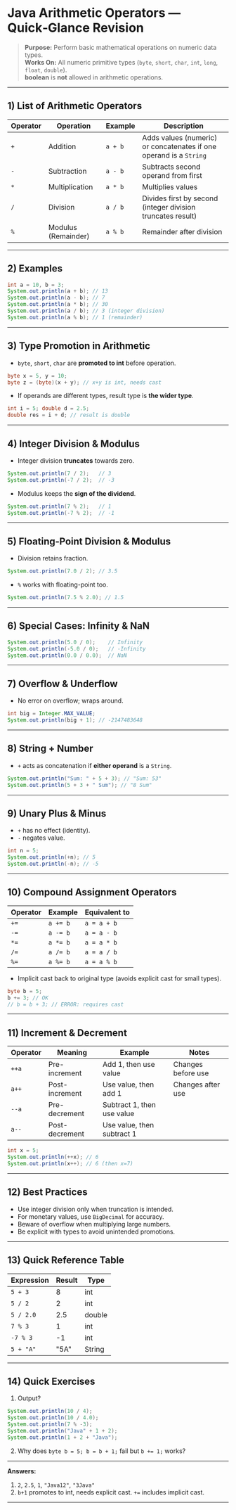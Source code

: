 # Java Arithmetic Operators — Quick‑Glance Revision

> **Purpose:** Perform basic mathematical operations on numeric data types.  
> **Works On:** All numeric primitive types (`byte`, `short`, `char`, `int`, `long`, `float`, `double`).  
> **boolean** is **not** allowed in arithmetic operations.

---

## 1) List of Arithmetic Operators

| Operator | Operation         | Example      | Description |
|----------|-------------------|--------------|-------------|
| `+`      | Addition          | `a + b`      | Adds values (numeric) or concatenates if one operand is a `String` |
| `-`      | Subtraction       | `a - b`      | Subtracts second operand from first |
| `*`      | Multiplication    | `a * b`      | Multiplies values |
| `/`      | Division          | `a / b`      | Divides first by second (integer division truncates result) |
| `%`      | Modulus (Remainder)| `a % b`     | Remainder after division |

---

## 2) Examples

```java
int a = 10, b = 3;
System.out.println(a + b); // 13
System.out.println(a - b); // 7
System.out.println(a * b); // 30
System.out.println(a / b); // 3 (integer division)
System.out.println(a % b); // 1 (remainder)
```

---

## 3) Type Promotion in Arithmetic
- `byte`, `short`, `char` are **promoted to int** before operation.
```java
byte x = 5, y = 10;
byte z = (byte)(x + y); // x+y is int, needs cast
```
- If operands are different types, result type is **the wider type**.
```java
int i = 5; double d = 2.5;
double res = i + d; // result is double
```

---

## 4) Integer Division & Modulus
- Integer division **truncates** towards zero.
```java
System.out.println(7 / 2);   // 3
System.out.println(-7 / 2);  // -3
```
- Modulus keeps the **sign of the dividend**.
```java
System.out.println(7 % 2);   // 1
System.out.println(-7 % 2);  // -1
```

---

## 5) Floating‑Point Division & Modulus
- Division retains fraction.
```java
System.out.println(7.0 / 2); // 3.5
```
- `%` works with floating-point too.
```java
System.out.println(7.5 % 2.0); // 1.5
```

---

## 6) Special Cases: Infinity & NaN
```java
System.out.println(5.0 / 0);    // Infinity
System.out.println(-5.0 / 0);   // -Infinity
System.out.println(0.0 / 0.0);  // NaN
```

---

## 7) Overflow & Underflow
- No error on overflow; wraps around.
```java
int big = Integer.MAX_VALUE;
System.out.println(big + 1); // -2147483648
```

---

## 8) String + Number
- `+` acts as concatenation if **either operand** is a `String`.
```java
System.out.println("Sum: " + 5 + 3); // "Sum: 53"
System.out.println(5 + 3 + " Sum"); // "8 Sum"
```

---

## 9) Unary Plus & Minus
- `+` has no effect (identity).
- `-` negates value.
```java
int n = 5;
System.out.println(+n); // 5
System.out.println(-n); // -5
```

---

## 10) Compound Assignment Operators
| Operator | Example  | Equivalent to |
|----------|----------|---------------|
| `+=`     | `a += b` | `a = a + b`   |
| `-=`     | `a -= b` | `a = a - b`   |
| `*=`     | `a *= b` | `a = a * b`   |
| `/=`     | `a /= b` | `a = a / b`   |
| `%=`     | `a %= b` | `a = a % b`   |

- Implicit cast back to original type (avoids explicit cast for small types).
```java
byte b = 5;
b += 3; // OK
// b = b + 3; // ERROR: requires cast
```

---

## 11) Increment & Decrement
| Operator | Meaning      | Example | Notes |
|----------|--------------|---------|-------|
| `++a`    | Pre-increment| Add 1, then use value | Changes before use |
| `a++`    | Post-increment| Use value, then add 1 | Changes after use |
| `--a`    | Pre-decrement| Subtract 1, then use value | |
| `a--`    | Post-decrement| Use value, then subtract 1 | |

```java
int x = 5;
System.out.println(++x); // 6
System.out.println(x++); // 6 (then x=7)
```

---

## 12) Best Practices
- Use integer division only when truncation is intended.
- For monetary values, use `BigDecimal` for accuracy.
- Beware of overflow when multiplying large numbers.
- Be explicit with types to avoid unintended promotions.

---

## 13) Quick Reference Table

| Expression  | Result     | Type    |
|-------------|-----------|---------|
| `5 + 3`     | 8         | int     |
| `5 / 2`     | 2         | int     |
| `5 / 2.0`   | 2.5       | double  |
| `7 % 3`     | 1         | int     |
| `-7 % 3`    | -1        | int     |
| `5 + "A"`   | "5A"      | String  |

---

## 14) Quick Exercises
1. Output?
```java
System.out.println(10 / 4);
System.out.println(10 / 4.0);
System.out.println(7 % -3);
System.out.println("Java" + 1 + 2);
System.out.println(1 + 2 + "Java");
```
2. Why does `byte b = 5; b = b + 1;` fail but `b += 1;` works?

---

**Answers:**
1. `2`, `2.5`, `1`, `"Java12"`, `"3Java"`  
2. `b+1` promotes to int, needs explicit cast. `+=` includes implicit cast.

---
